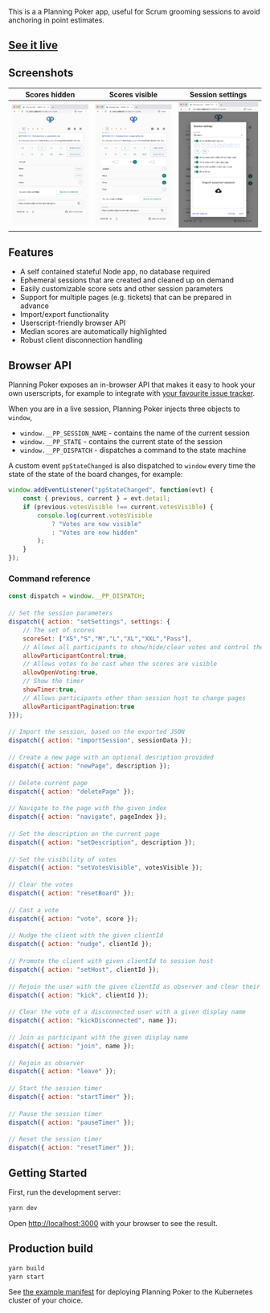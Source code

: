 This is a a Planning Poker app, useful for Scrum grooming sessions to avoid anchoring in point estimates.

## [See it live](https://poker.ojdip.net)

## Screenshots

Scores hidden           |  Scores visible          |  Session settings
:----------------------:|:------------------------:|:------------------------:
![](./docs/hidden.png)  |![](./docs/visible.png)   | ![](./docs/settings.png)

## Features

- A self contained stateful Node app, no database required
- Ephemeral sessions that are created and cleaned up on demand
- Easily customizable score sets and other session parameters
- Support for multiple pages (e.g. tickets) that can be prepared in advance
- Import/export functionality
- Userscript-friendly browser API
- Median scores are automatically highlighted
- Robust client disconnection handling

## Browser API

Planning Poker exposes an in-browser API that makes it easy to hook your own userscripts, for example to integrate with [your favourite issue tracker](https://medium.com/@jtomaszewski/15-reasons-why-jira-and-confluence-suck-37507361cbdf).

When you are in a live session, Planning Poker injects three objects to `window`, 

 - `window.__PP_SESSION_NAME` - contains the name of the current session
 - `window.__PP_STATE` - contains the current state of the session
 - `window.__PP_DISPATCH` - dispatches a command to the state machine
 
A custom event `ppStateChanged` is also dispatched to `window` every time the state of the state of the board changes, for example:

```javascript
window.addEventListener("ppStateChanged", function(evt) {
    const { previous, current } = evt.detail;
    if (previous.votesVisible !== current.votesVisible) {
        console.log(current.votesVisible 
            ? "Votes are now visible" 
            : "Votes are now hidden"
        );
    }
});
```

### Command reference

```javascript
const dispatch = window.__PP_DISPATCH;

// Set the session parameters
dispatch({ action: "setSettings", settings: {
    // The set of scores
    scoreSet: ["XS","S","M","L","XL","XXL","Pass"],
    // Allows all participants to show/hide/clear votes and control the timer
    allowParticipantControl:true,
    // Allows votes to be cast when the scores are visible
    allowOpenVoting:true,
    // Show the timer
    showTimer:true,
    // Allows participants other than session host to change pages
    allowParticipantPagination:true
}});

// Import the session, based on the exported JSON
dispatch({ action: "importSession", sessionData });

// Create a new page with an optional desription provided
dispatch({ action: "newPage", description });

// Delete current page
dispatch({ action: "deletePage" });

// Navigate to the page with the given index
dispatch({ action: "navigate", pageIndex });

// Set the description on the current page
dispatch({ action: "setDescription", description });

// Set the visibility of votes
dispatch({ action: "setVotesVisible", votesVisible });

// Clear the votes
dispatch({ action: "resetBoard" });

// Cast a vote
dispatch({ action: "vote", score });

// Nudge the client with the given clientId
dispatch({ action: "nudge", clientId });

// Promote the client with given clientId to session host
dispatch({ action: "setHost", clientId });

// Rejoin the user with the given clientId as observer and clear their vote
dispatch({ action: "kick", clientId });

// Clear the vote of a disconnected user with a given display name
dispatch({ action: "kickDisconnected", name });

// Join as participant with the given display name
dispatch({ action: "join", name });

// Rejoin as observer
dispatch({ action: "leave" });

// Start the session timer
dispatch({ action: "startTimer" });

// Pause the session timer
dispatch({ action: "pauseTimer" });

// Reset the session timer
dispatch({ action: "resetTimer" });
```

## Getting Started

First, run the development server:

```bash
yarn dev
```

Open [http://localhost:3000](http://localhost:3000) with your browser to see the result.

## Production build

```bash
yarn build
yarn start
```

See [the example manifest](./kubernetes/manifest.yaml) for deploying Planning Poker to the Kubernetes cluster of your choice.